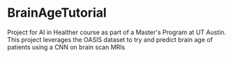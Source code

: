 # BrainAgeTutorial
Project for AI in Healther course as part of a Master's Program at UT Austin. This project leverages the OASIS dataset to try and predict brain age of patients using a CNN on brain scan MRIs 
